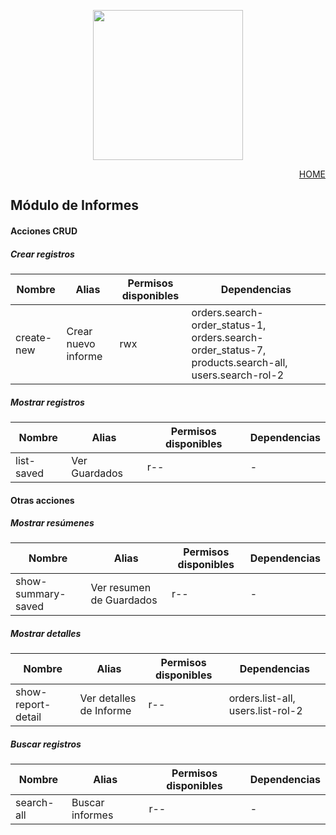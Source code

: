 <p align="center"><a href="https://app.papeleralamilagrosa.com.ar" target="_blank"><img src="https://app.papeleralamilagrosa.com.ar/images/logo.jpg" width="240"></a></p>

<p style="text-align: right;">
  <a href="../README.md">HOME</a>
</p>

## Módulo de Informes

#### Acciones CRUD
##### Crear registros
Nombre    |Alias              |Permisos disponibles|Dependencias
--        |-                  |-                   |-
create-new|Crear nuevo informe|rwx                 |orders.search-order_status-1, orders.search-order_status-7, products.search-all, users.search-rol-2

##### Mostrar registros
Nombre    |Alias        |Permisos disponibles|Dependencias
--        |-            |-                   |-
list-saved|Ver Guardados|r--                 |-

#### Otras acciones
##### Mostrar resúmenes
Nombre            |Alias                   |Permisos disponibles|Dependencias
--                |-                       |-                   |-
show-summary-saved|Ver resumen de Guardados|r--                 |-

##### Mostrar detalles
Nombre            |Alias                  |Permisos disponibles|Dependencias
--                |-                      |-                   |-
show-report-detail|Ver detalles de Informe|r--                 |orders.list-all, users.list-rol-2

##### Buscar registros
Nombre     |Alias          |Permisos disponibles|Dependencias
--         |-              |-                   |-
search-all |Buscar informes|r--                 |-
